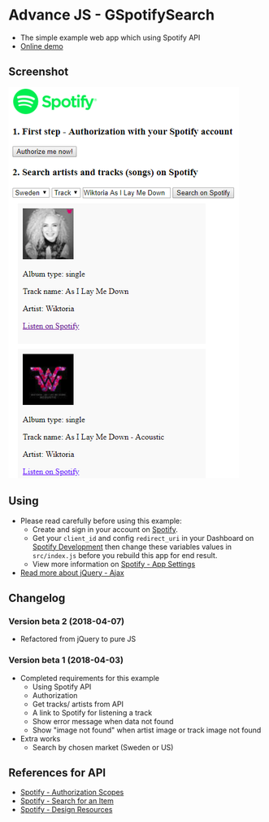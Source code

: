 # Advance JS - GSpotifySearch
* The simple example web app which using Spotify API
* [Online demo](https://nguyenkhois.github.io/advjs-spotifysearch/demo-purejs/)

## Screenshot
![Screenshot](public/images/gspotifysearch.png)

## Using
* Please read carefully before using this example:
    * Create and sign in your account on [Spotify](https://www.spotify.com/).
    * Get your `client_id` and config `redirect_uri` in your Dashboard on [Spotify Development](https://beta.developer.spotify.com/) then change these variables values in `src/index.js` before you rebuild this app for end result.
    * View more information on [Spotify - App Settings](https://beta.developer.spotify.com/documentation/general/guides/app-settings/)
* [Read more about jQuery - Ajax](http://api.jquery.com/jquery.ajax/)

## Changelog
### Version beta 2 (2018-04-07)
* Refactored from jQuery to pure JS
### Version beta 1 (2018-04-03)
* Completed requirements for this example
    * Using Spotify API
    * Authorization
    * Get tracks/ artists from API
    * A link to Spotify for listening a track
    * Show error message when data not found
    * Show "image not found" when artist image or track image not found
* Extra works
    * Search by chosen market (Sweden or US)

## References for API
* [Spotify - Authorization Scopes](https://beta.developer.spotify.com/documentation/general/guides/scopes/)
* [Spotify - Search for an Item](https://beta.developer.spotify.com/documentation/web-api/reference/search/search/)
* [Spotify - Design Resources](https://developer.spotify.com/design/)
